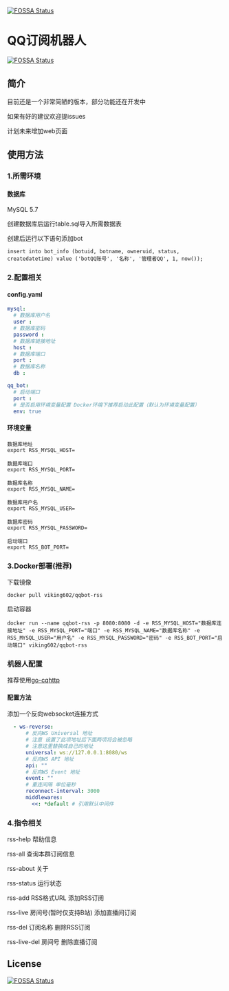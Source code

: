 [![FOSSA Status](https://app.fossa.com/api/projects/git%2Bgithub.com%2FViking602%2Fqqbot_RSS_go.svg?type=large)](https://app.fossa.com/projects/git%2Bgithub.com%2FViking602%2Fqqbot_RSS_go?ref=badge_large)

# QQ订阅机器人
[![FOSSA Status](https://app.fossa.com/api/projects/git%2Bgithub.com%2FViking602%2Fqqbot_RSS_go.svg?type=shield)](https://app.fossa.com/projects/git%2Bgithub.com%2FViking602%2Fqqbot_RSS_go?ref=badge_shield)


## 简介
目前还是一个非常简陋的版本，部分功能还在开发中

如果有好的建议欢迎提issues

计划未来增加web页面

## 使用方法
### 1.所需环境
#### 数据库
MySQL 5.7 

创建数据库后运行table.sql导入所需数据表

创建后运行以下语句添加bot
```mysql
insert into bot_info (botuid, botname, owneruid, status, createdatetime) value ('botQQ账号', '名称', '管理者QQ', 1, now());
```
### 2.配置相关

#### config.yaml
```yaml
mysql:
  # 数据库用户名
  user :
  # 数据库密码
  password :
  # 数据库链接地址
  host :
  # 数据库端口
  port :
  # 数据库名称
  db :

qq_bot:
  # 启动端口
  port :
  # 是否启用环境变量配置 Docker环境下推荐启动此配置（默认为环境变量配置）
  env: true

```
#### 环境变量

```shell
数据库地址
export RSS_MYSQL_HOST=

数据库端口
export RSS_MYSQL_PORT=

数据库名称
export RSS_MYSQL_NAME=

数据库用户名
export RSS_MYSQL_USER=

数据库密码
export RSS_MYSQL_PASSWORD=

启动端口
export RSS_BOT_PORT=
```
### 3.Docker部署(推荐)
下载镜像
```shell
docker pull viking602/qqbot-rss
```
启动容器
```shell
docker run --name qqbot-rss -p 8080:8080 -d -e RSS_MYSQL_HOST="数据库连接地址" -e RSS_MYSQL_PORT="端口" -e RSS_MYSQL_NAME="数据库名称" -e RSS_MYSQL_USER="用户名" -e RSS_MYSQL_PASSWORD="密码" -e RSS_BOT_PORT="启动端口" viking602/qqbot-rss
```

### 机器人配置
推荐使用[go-cqhttp](https://github.com/Mrs4s/go-cqhttp)
#### 配置方法
添加一个反向websocket连接方式
```yaml
  - ws-reverse:
      # 反向WS Universal 地址
      # 注意 设置了此项地址后下面两项将会被忽略
      # 注意这里替换成自己的地址
      universal: ws://127.0.0.1:8080/ws
      # 反向WS API 地址
      api: ""
      # 反向WS Event 地址
      event: ""
      # 重连间隔 单位毫秒
      reconnect-interval: 3000
      middlewares:
        <<: *default # 引用默认中间件
```

### 4.指令相关
rss-help 帮助信息

rss-all    查询本群订阅信息

rss-about    关于

rss-status    运行状态

rss-add RSS格式URL    添加RSS订阅

rss-live 房间号(暂时仅支持B站)    添加直播间订阅

rss-del 订阅名称    删除RSS订阅

rss-live-del 房间号    删除直播订阅

## License
[![FOSSA Status](https://app.fossa.com/api/projects/git%2Bgithub.com%2FViking602%2Fqqbot_RSS_go.svg?type=large)](https://app.fossa.com/projects/git%2Bgithub.com%2FViking602%2Fqqbot_RSS_go?ref=badge_large)
